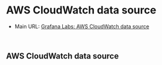 # AWS CloudWatch data source

- Main URL: [Grafana Labs: AWS CloudWatch data source](https://grafana.com/docs/grafana/v8.4/datasources/aws-cloudwatch/)

<br>

## AWS CloudWatch data source


